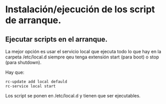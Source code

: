 
# Instalación/ejecución de los script de arranque.

## Ejecutar scripts en el arranque.

La mejor opción es usar el servicio local que ejecuta todo 
lo que hay en la carpeta /etc/local.d siempre qeu tenga extensión
start (para boot) o stop (para shutdown). 

Hay que:

```
rc-update add local defauld
rc-service local start
```

Los script se ponen en /etc/local.d y tienen que ser ejecutables. 


